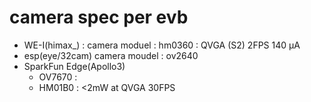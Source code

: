 # camera spec per evb

* WE-I(himax_) :  camera moduel : hm0360 : QVGA (S2) 2FPS 140 µA  
* esp(eye/32cam) camera moudel : ov2640
* SparkFun Edge(Apollo3)
  * OV7670    : 
  * HM01B0    : <2mW at QVGA 30FPS
